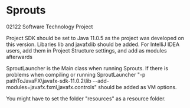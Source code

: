 # Sprouts
02122 Software Technology Project

Project SDK should be set to Java 11.0.5 as the project was developed on this version.
Libaries lib and javafxlib should be added. For IntelliJ IDEA users, add them in Project Structure settings, and add as modules afterwards

SproutLauncher is the Main class when running Sprouts.
If there is problems when compiling or running SproutLauncher "-p pathToJavaFX\javafx-sdk-11.0.2\lib --add-modules=javafx.fxml,javafx.controls" should be added as VM options.

You might have to set the folder "resources" as a resource folder.
